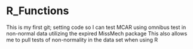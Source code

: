 # R_Functions
This is my first git; setting code so I can test MCAR using omnibus test in non-normal data utilizing the expired MissMech package
This also allows me to pull tests of non-normality in the data set when using R
